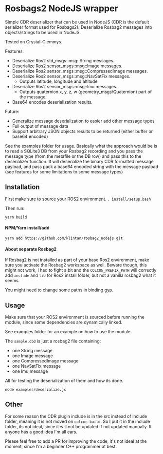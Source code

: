 # Rosbags2 NodeJS wrapper

Simple CDR deserializer that can be used in NodeJS (CDR is the default serializer format used for Rosbags2). Deserialize Rosbag2 messages into objects/strings to be used in NodeJS.

Tested on Crystal-Clemmys.

Features:
- Deserialize Ros2 std_msgs::msg::String messages.
- Deserialize Ros2 sensor_msgs::msg::Image messages.
- Deserialize Ros2 sensor_msgs::msg::CompressedImage messages.
- Deserialize Ros2 sensor_msgs::msg::NavSatFix messages.
  - Outputs latitude, longitude and altitude
- Deserialize Ros2 sensor_msgs::msg::Imu messages.
  - Outputs quaternion x, y, z, w (geometry_msgs/Quaternion) part of the message.
- Base64 encodes deserialization results.

Future:
- Generalize message deserialization to easier add other message types
- Full output of message data
- Support arbitrary JSON objects results to be returned (either buffer or base64 encoded)


See the examples folder for usage. Basically what the approach would be is to read a SQLite3 DB from your Rosbag2 recording
and you pass the message type (from the metafile or the DB row) and pass this to the deserializer function. It will deserialize the binary
CDR formatted message payload, and pass pack a base64 encoded string with the message payload (see features for some limitations to some message types)

## Installation
First make sure to source your ROS2 environment. 
`. install/setup.bash`

Then run:

`yarn build`


#### NPM/Yarn install/add
`yarn add https://github.com/klintan/rosbag2_nodejs.git`

#### About separate Rosbag2
If Rosbag2 is not installed as part of your base Ros2 environment, make sure you activate the Rosbag2 workspace as well.
Beware though, this might not work, I had to fight a bit and the `COLCON_PREFIX_PATH` will correctly add `include` and `lib` for Ros2 install folder, 
but not a vanilla rosbag2 what it seems. 

You might need to change some paths in binding.gyp.

## Usage

Make sure that your ROS2 environment is sourced before running the module, since some dependencies are dynamically linked.

See examples folder for an example on how to use the module.

The `sample.db3` is just a rosbag2 file containing:
 - one String message 
 - one Image message
 - one CompressedImage message
 - one NavSatFix message
 - one Imu message
 
 All for testing the deserialization of them and how its done.

`node examples/deserialize.js`

## Other
For some reason the CDR plugin include is in the src instead of include folder, meaning it is not moved on `colcon build`. So I put it in the include folder,
its not ideal, since it will not be updated if not updated manually. If anyone has a good idea I'm all ears.

Please feel free to add a PR for improving the code, it's not ideal at the moment, since I'm a beginner C++ programmer at best. 



